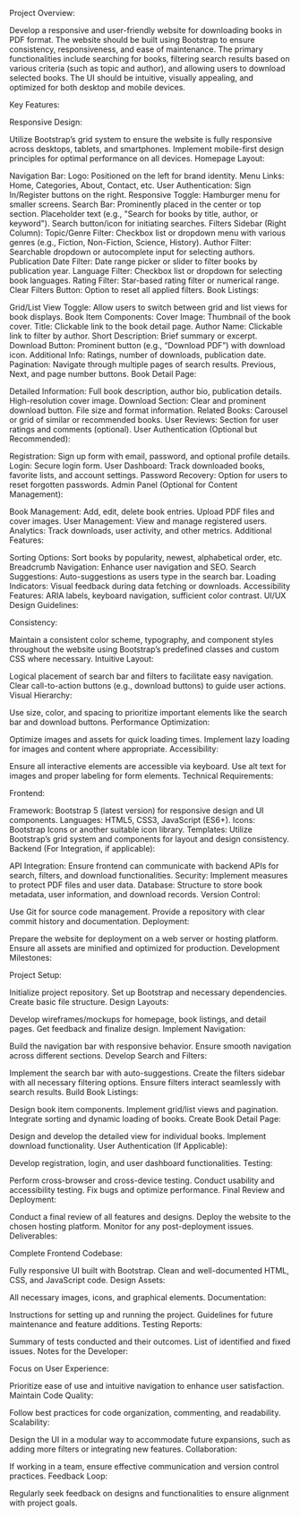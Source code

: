 Project Overview:

Develop a responsive and user-friendly website for downloading books in PDF format. The website should be built using Bootstrap to ensure consistency, responsiveness, and ease of maintenance. The primary functionalities include searching for books, filtering search results based on various criteria (such as topic and author), and allowing users to download selected books. The UI should be intuitive, visually appealing, and optimized for both desktop and mobile devices.

Key Features:

Responsive Design:

Utilize Bootstrap’s grid system to ensure the website is fully responsive across desktops, tablets, and smartphones.
Implement mobile-first design principles for optimal performance on all devices.
Homepage Layout:

Navigation Bar:
Logo: Positioned on the left for brand identity.
Menu Links: Home, Categories, About, Contact, etc.
User Authentication: Sign In/Register buttons on the right.
Responsive Toggle: Hamburger menu for smaller screens.
Search Bar:
Prominently placed in the center or top section.
Placeholder text (e.g., "Search for books by title, author, or keyword").
Search button/icon for initiating searches.
Filters Sidebar (Right Column):
Topic/Genre Filter:
Checkbox list or dropdown menu with various genres (e.g., Fiction, Non-Fiction, Science, History).
Author Filter:
Searchable dropdown or autocomplete input for selecting authors.
Publication Date Filter:
Date range picker or slider to filter books by publication year.
Language Filter:
Checkbox list or dropdown for selecting book languages.
Rating Filter:
Star-based rating filter or numerical range.
Clear Filters Button:
Option to reset all applied filters.
Book Listings:

Grid/List View Toggle:
Allow users to switch between grid and list views for book displays.
Book Item Components:
Cover Image: Thumbnail of the book cover.
Title: Clickable link to the book detail page.
Author Name: Clickable link to filter by author.
Short Description: Brief summary or excerpt.
Download Button:
Prominent button (e.g., “Download PDF”) with download icon.
Additional Info:
Ratings, number of downloads, publication date.
Pagination:
Navigate through multiple pages of search results.
Previous, Next, and page number buttons.
Book Detail Page:

Detailed Information:
Full book description, author bio, publication details.
High-resolution cover image.
Download Section:
Clear and prominent download button.
File size and format information.
Related Books:
Carousel or grid of similar or recommended books.
User Reviews:
Section for user ratings and comments (optional).
User Authentication (Optional but Recommended):

Registration:
Sign up form with email, password, and optional profile details.
Login:
Secure login form.
User Dashboard:
Track downloaded books, favorite lists, and account settings.
Password Recovery:
Option for users to reset forgotten passwords.
Admin Panel (Optional for Content Management):

Book Management:
Add, edit, delete book entries.
Upload PDF files and cover images.
User Management:
View and manage registered users.
Analytics:
Track downloads, user activity, and other metrics.
Additional Features:

Sorting Options:
Sort books by popularity, newest, alphabetical order, etc.
Breadcrumb Navigation:
Enhance user navigation and SEO.
Search Suggestions:
Auto-suggestions as users type in the search bar.
Loading Indicators:
Visual feedback during data fetching or downloads.
Accessibility Features:
ARIA labels, keyboard navigation, sufficient color contrast.
UI/UX Design Guidelines:

Consistency:

Maintain a consistent color scheme, typography, and component styles throughout the website using Bootstrap’s predefined classes and custom CSS where necessary.
Intuitive Layout:

Logical placement of search bar and filters to facilitate easy navigation.
Clear call-to-action buttons (e.g., download buttons) to guide user actions.
Visual Hierarchy:

Use size, color, and spacing to prioritize important elements like the search bar and download buttons.
Performance Optimization:

Optimize images and assets for quick loading times.
Implement lazy loading for images and content where appropriate.
Accessibility:

Ensure all interactive elements are accessible via keyboard.
Use alt text for images and proper labeling for form elements.
Technical Requirements:

Frontend:

Framework: Bootstrap 5 (latest version) for responsive design and UI components.
Languages: HTML5, CSS3, JavaScript (ES6+).
Icons: Bootstrap Icons or another suitable icon library.
Templates: Utilize Bootstrap’s grid system and components for layout and design consistency.
Backend (For Integration, if applicable):

API Integration: Ensure frontend can communicate with backend APIs for search, filters, and download functionalities.
Security: Implement measures to protect PDF files and user data.
Database: Structure to store book metadata, user information, and download records.
Version Control:

Use Git for source code management.
Provide a repository with clear commit history and documentation.
Deployment:

Prepare the website for deployment on a web server or hosting platform.
Ensure all assets are minified and optimized for production.
Development Milestones:

Project Setup:

Initialize project repository.
Set up Bootstrap and necessary dependencies.
Create basic file structure.
Design Layouts:

Develop wireframes/mockups for homepage, book listings, and detail pages.
Get feedback and finalize design.
Implement Navigation:

Build the navigation bar with responsive behavior.
Ensure smooth navigation across different sections.
Develop Search and Filters:

Implement the search bar with auto-suggestions.
Create the filters sidebar with all necessary filtering options.
Ensure filters interact seamlessly with search results.
Build Book Listings:

Design book item components.
Implement grid/list views and pagination.
Integrate sorting and dynamic loading of books.
Create Book Detail Page:

Design and develop the detailed view for individual books.
Implement download functionality.
User Authentication (If Applicable):

Develop registration, login, and user dashboard functionalities.
Testing:

Perform cross-browser and cross-device testing.
Conduct usability and accessibility testing.
Fix bugs and optimize performance.
Final Review and Deployment:

Conduct a final review of all features and designs.
Deploy the website to the chosen hosting platform.
Monitor for any post-deployment issues.
Deliverables:

Complete Frontend Codebase:

Fully responsive UI built with Bootstrap.
Clean and well-documented HTML, CSS, and JavaScript code.
Design Assets:

All necessary images, icons, and graphical elements.
Documentation:

Instructions for setting up and running the project.
Guidelines for future maintenance and feature additions.
Testing Reports:

Summary of tests conducted and their outcomes.
List of identified and fixed issues.
Notes for the Developer:

Focus on User Experience:

Prioritize ease of use and intuitive navigation to enhance user satisfaction.
Maintain Code Quality:

Follow best practices for code organization, commenting, and readability.
Scalability:

Design the UI in a modular way to accommodate future expansions, such as adding more filters or integrating new features.
Collaboration:

If working in a team, ensure effective communication and version control practices.
Feedback Loop:

Regularly seek feedback on designs and functionalities to ensure alignment with project goals.